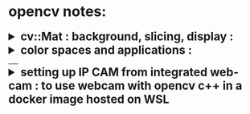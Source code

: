# opencv notes:

<details>
<summary style="font-size:2.35vw"> <b>cv::Mat : background, slicing, display : </b></summary>
reference : <a href="https://docs.opencv.org/4.x/d6/d6d/tutorial_mat_the_basic_image_container.html">cv::Mat tutorial docs</a> 

1. Mat is the object used for storing images as arrays.

2. cv::MAT object consists of a header containing matrix details like matrix dimention details, storing method, pixel value array address.

3. using the copy constructor () / list intialization {} / assigment = will only copy header. i.e. in the below code, all 3 objects A, B, C point to the same pixel matrix. 

```cpp
Mat A, C;
A = imread(argv[1], IMREAD_COLOR); 
Mat B(A); 
C = A;
```

4. to make a copy of the pixel value matrix , shoude use <code> cv::Mat::clone() </code> <code> cv::Mat::copyTo() </code>

```cpp
Mat F = A.clone();
Mat G;
A.copyTo(G);
```


5. to **slice** Mat

```cpp
Mat frame;
*inputVideo >> frame;
Mat slice{frame(Range(140,145) , Range(140,145))};
```
![Alt text](image.png)
(c*ch) * r ?


6. Mat with random values <code>cv::randu()</code>

```cpp
Mat R = Mat(3, 2, CV_8UC3);
randu(R, Scalar::all(0), Scalar::all(255));
```

7. formatting Mat dislay in cout :  <code>format(mat_name, Formatter::FMT_PYTHON)</code>

```cpp
Mat slice{frame(Range(140,145) , Range(140,145))};
cout << "\nmatrix chunk : \n" << format(slice Formatter::FMT_NUMPY ) <<"\n";
```
![Alt text](image-1.png)
</details>


<details>
<summary style="font-size:2.35vw"> <b>color spaces and applications : </b></summary>

reference : <a href="https://docs.opencv.org/4.x/d6/d6d/tutorial_mat_the_basic_image_container.html">cv::Mat tutorial docs</a> 

- ***RGB*** is the most common as our eyes use something similar, however keep in mind that OpenCV standard display system composes colors using the BGR color space (red and blue channels are swapped places).
- The ***HSV*** and ***HLS*** decompose colors into their hue, saturation and value/luminance components, which is a more natural way for us to describe colors. You might, for example, dismiss the last component, making your algorithm less sensible to the light conditions of the input image.
- ***YCrCb*** is used by the popular JPEG image format.
- ***CIE L\*a\*b\**** is a perceptually uniform color space, which comes in handy if you need to measure the distance of a given color to another color.

</details>
___


<details>
<summary style="font-size:2.35vw"> <b>setting up IP CAM from integrated web-cam : to use webcam with opencv c++ in a docker image hosted on WSL</b></summary>
reference : <a href="https://www.youtube.com/watch?v=zd012EHvsIg">ip cam using VLC media player</a>

1. open vlc media player
2. goto media -> stream
3. goto capture device tab and select video device name, and audio device name.
4. click "advanced options" button in the same step and "tick" the device properties checkbox
5. click on the scroll down attached to the "stream" button, and click "stream"

![Alt text](image-2.png)
6. at the source setting window, click next.
7. open the file scroll down and click **http** (change 1), 
8. click add, and type in the some name (referred to as \<some name\> from now on.), this will be part of the url.

 ![Alt text](image-3.png)

9. select "video - H.264 + MP3 (MP4)" 

![Alt text](image-5.png)

10. select **MP4/MOV** change(2)

![Alt text](image-6.png)

11. click the "spanner" icon next to the previously set dropdown, go to each of the tabs in the configuration window, and apply settings as below : 

![Alt text](image-7.png)

![Alt text](image-8.png)

nothing needed for subtitles , because we dont have any

12. click save, and next

13. from the generated output string, copy the highlighted part. This part will be part of the stream's URL

![Alt text](image-9.png)

14. click stream

15. a new window wil openup with video properties, click default, in both "Video Proc Amp" tab, and "Camera Control" tab.

![Alt text](image-10.png)

16. click next / apply + ok

![Alt text](image-11.png)

17. click apply + OK

17. the audio properties tab will open, click apply + OK in this tab as well.

![Alt text](image-12.png)

18. check the vlc media player's window. the stream should have started :

![Alt text](image-13.png)


19. find your ip address using the "ipconfig /all" command in cmd

20. search for this part of the output, and look under **IPv4 Address** for your IP address, which will be in the following format : xx.xxx.xxx.xx

![Alt text](image-15.png)

21. your final ip camera url will be "http://\<ip address\>:8080/\<some name\>", (reffer previous steps for what \<some name\> is.)

22. Now you can do add use the below lines of code and have a valid object that returns frames from the ip camera, in your docker container.

```cpp
string vidPath = "http://<ip address>:8080/<some name>";
inputVideo = new VideoCapture(vidPath);
```
</details>